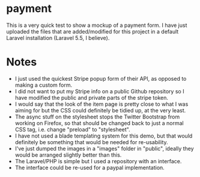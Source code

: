 # payment
This is a very quick test to show a mockup of a payment form. I have just uploaded the files that are added/modified for this project in a default Laravel installation (Laravel 5.5, I believe). 

# Notes
* I just used the quickest Stripe popup form of their API, as opposed to making a custom form. 
* I did not want to put my Stripe info on a public Github repository so I have modified the public and private parts of the stripe token.
* I would say that the look of the item page is pretty close to what I was aiming for but the CSS could definitely be tidied up, at the very least. 
* The async stuff on the stylesheet stops the Twitter Bootstrap from working on Firefox, so that should be changed back to just a normal CSS tag, i.e. change "preload" to "stylesheet".
* I have not used a blade templating system for this demo, but that would definitely be something that would be needed for re-usability. 
* I've just dumped the images in a "images" folder in "public", ideally they would be arranged slightly better than this. 
* The Laravel/PHP is simple but I used a repository with an interface. 
* The interface could be re-used for a paypal implementation.

